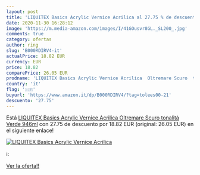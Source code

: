 ```yaml
---
layout: post
title: 'LIQUITEX Basics Acrylic Vernice Acrilica al 27.75 % de descuento'
date: 2020-11-30 16:28:12
image: 'https://m.media-amazon.com/images/I/41GOusvr8GL._SL200_.jpg'
comments: true
category: ofertas
author: ring
slug: 'B000RDIRV4-it'
actualPrice: 18.82 EUR
currency: EUR
price: 18.82
comparePrice: 26.05 EUR
prodname: 'LIQUITEX Basics Acrylic Vernice Acrilica  Oltremare Scuro  tonalità Verde   946ml'
country: 'it'
flag: '🇮🇹'
buyurl: 'https://www.amazon.it/dp/B000RDIRV4/?tag=tolees00-21'
descuento: '27.75'
---
```


Está [LIQUITEX Basics Acrylic Vernice Acrilica  Oltremare Scuro  tonalità Verde   946ml](https://www.amazon.it/dp/B000RDIRV4/?tag=tolees00-21) con 27.75 de descuento por 18.82 EUR (original: 26.05 EUR) en el siguiente enlace!

[![LIQUITEX Basics Acrylic Vernice Acrilica](https://m.media-amazon.com/images/I/41GOusvr8GL._SL200_.jpg)](https://www.amazon.it/dp/B000RDIRV4/?tag=tolees00-21)

ℹ️:


[Ver la oferta!!](https://www.amazon.it/dp/B000RDIRV4/?tag=tolees00-21)

